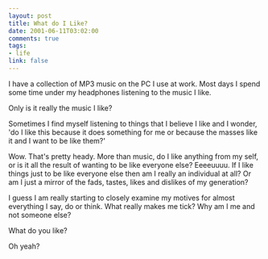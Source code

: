 ```yaml
--- 
layout: post
title: What do I Like?
date: 2001-06-11T03:02:00
comments: true
tags:
- life
link: false
---
```

I have a collection of MP3 music on the PC I use at work. Most days I spend some time under my headphones listening to the music I like.

Only is it really the music I like?

Sometimes I find myself listening to things that I believe I like and I wonder, 'do I like this because it does something for me or because the masses like it and I want to be like them?'

Wow. That's pretty heady. More than music, do I like anything from my self, or is it all the result of wanting to be like everyone else? Eeeeuuuu. If I like things just to be like everyone else then am I really an individual at all? Or am I just a mirror of the fads, tastes, likes and dislikes of  my generation?

I guess I am really starting to closely examine my motives for almost everything I say, do or think. What really makes me tick? Why am I me and not someone else?

What do you like?

Oh yeah?
